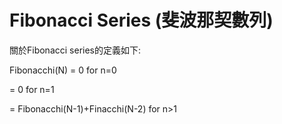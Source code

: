 # Fibonacci Series \(斐波那契數列\)



關於Fibonacci series的定義如下:

Fibonacchi\(N\) = 0                                   for n=0

= 0                                                   for n=1

= Fibonacchi\(N-1\)+Finacchi\(N-2\)                     for n&gt;1

